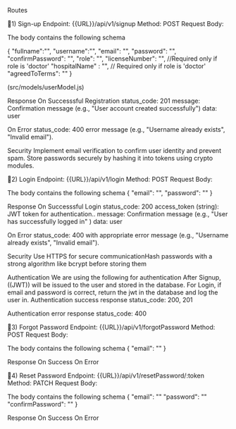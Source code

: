 Routes

🔖1) Sign-up
Endpoint: {{URL}}/api/v1/signup
Method: POST
Request Body:

The body contains the following schema

 {
  "fullname":"",
  "username":"",
  "email": "",
  "password": "",
  "confirmPassword": "",
  "role": "",
  "licenseNumber": "", //Required only if role is 'doctor'
  "hospitalName" : "", // Required only if role is 'doctor'
  "agreedToTerms": ""
}

(src/models/userModel.js)

Response
On Successsful Registration
status_code: 201
message: Confirmation message (e.g., "User account created successfully")
data: user

On Error
status_code: 400
error message (e.g., "Username already exists", "Invalid email").

Security
Implement email verification to confirm user identity and prevent spam.
Store passwords securely by hashing it into tokens using crypto modules.

🔖2) Login
Endpoint: {{URL}}/api/v1/login
Method: POST
Request Body:

The body contains the following schema
{
"email": "",
"password": ""
}

Response
On Successsful Login
status_code: 200
access_token (string): JWT token for authentication..
message: Confirmation message (e.g., "User has successfully logged in" )
data: user

On Error
status_code: 400 with appropriate error message (e.g., "Username already exists", "Invalid email").

Security
Use HTTPS for secure communicationHash passwords with a strong algorithm like bcrypt before storing them

Authentication
We are using the following for authentication
After Signup, ((JWT)) will be issued to the user and stored in the database.
For Login, if email and password is correct, return the jwt in the database and log the user in.
Authentication success response
status_code: 200, 201

Authentication error response
status_code: 400

🔖3) Forgot Password
Endpoint: {{URL}}/api/v1/forgotPassword
Method: POST
Request Body:

The body contains the following schema
{
  "email": ""
}

Response
On Success
On Error

🔖4) Reset Password
Endpoint: {{URL}}/api/v1/resetPassword/:token
Method: PATCH
Request Body:

The body contains the following schema
{
    "email": ""
    "password": ""
    "confirmPassword": ""
}

Response
On Success
On Error


